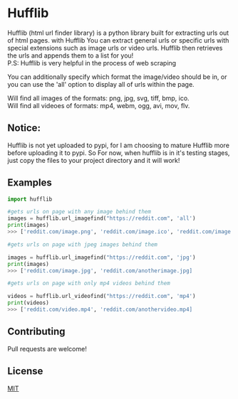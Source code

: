 # Hufflib

Hufflib (html url finder library) is a python library built for extracting urls out of html pages. 
with Hufflib You can extract general urls or specific urls with special extensions such as image urls or video urls.
Hufflib then retrieves the urls and appends them to a list for you! <br>P.S: Hufflib is very helpful in the process of web scraping<br> 

You can additionally specify which format the image/video should be in, or you can use the 'all' option to display all of urls within the page. <br>

Will find all images of the formats: png, jpg, svg, tiff, bmp, ico. <br>
Will find all videoes of formats: mp4, webm, ogg, avi, mov, flv. <br>

## Notice:<br> 
Hufflib is not yet uploaded to pypi, for I am choosing to mature Hufflib more before uploading it to pypi. So For now, when hufflib is in it's testing stages, just copy the files to your project directory and it will work! 

## Examples

```python
import hufflib
```
```python
#gets urls on page with any image behind them
images = hufflib.url_imagefind("https://reddit.com", 'all')
print(images)
>>> ['reddit.com/image.png', 'reddit.com/image.ico', 'reddit.com/image.jpg']
```
```python
#gets urls on page with jpeg images behind them 

images = hufflib.url_imagefind("https://reddit.com", 'jpg')
print(images)
>>> ['reddit.com/image.jpg', 'reddit.com/anotherimage.jpg] 
```
```python
#gets urls on page with only mp4 videos behind them

videos = hufflib.url_videofind("https://reddit.com", 'mp4')
print(videos)
>>> ['reddit.com/video.mp4', 'reddit.com/anothervideo.mp4] 
```

## Contributing
Pull requests are welcome!

## License
[MIT](https://choosealicense.com/licenses/mit/)
